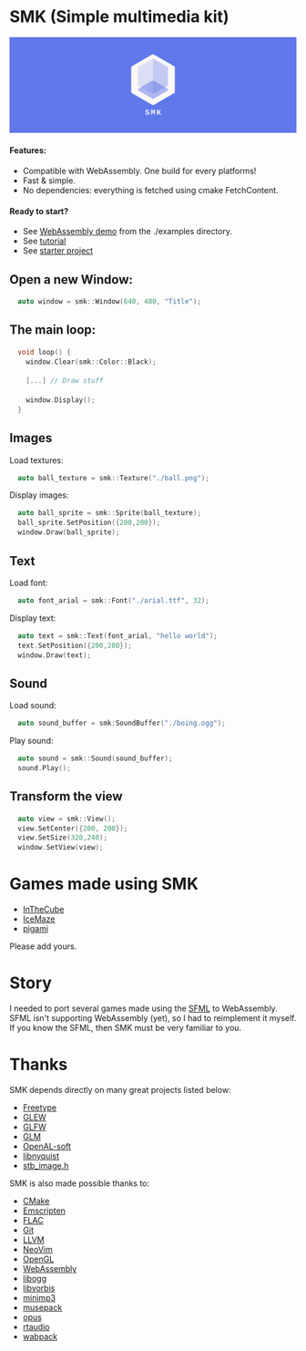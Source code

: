 # SMK (Simple multimedia kit)

![header](./doc/header_logo.png)

#### Features:
  * Compatible with WebAssembly. One build for every platforms!
  * Fast & simple.
  * No dependencies: everything is fetched using cmake FetchContent.

#### Ready to start?
 * See [WebAssembly demo](http://arthursonzogni.github.io/smk/examples/) from the ./examples directory.
 * See [tutorial](./doc/build_with_cmake.md)
 * See [starter project](https://github.com/ArthurSonzogni/smk-starter)

## Open a new Window:
~~~cpp
  auto window = smk::Window(640, 480, "Title");
~~~

## The main loop:
~~~cpp
  void loop() {
    window.Clear(smk::Color::Black);

    [...] // Draw stuff

    window.Display();
  }
~~~

## Images

Load textures:
~~~cpp
  auto ball_texture = smk::Texture("./ball.png");
~~~

Display images:
~~~cpp
  auto ball_sprite = smk::Sprite(ball_texture);
  ball_sprite.SetPosition({200,200});
  window.Draw(ball_sprite);
~~~

## Text

Load font:
~~~cpp
  auto font_arial = smk::Font("./arial.ttf", 32);
~~~

Display text:
~~~cpp
  auto text = smk::Text(font_arial, "hello world");
  text.SetPosition({200,200});
  window.Draw(text);
~~~

## Sound
Load sound:
~~~cpp
  auto sound_buffer = smk:SoundBuffer("./boing.ogg");
~~~

Play sound:
~~~cpp
  auto sound = smk::Sound(sound_buffer);
  sound.Play();
~~~

## Transform the view
~~~cpp
  auto view = smk::View();
  view.SetCenter({200, 200});
  view.SetSize(320,240);
  window.SetView(view);
~~~

# Games made using SMK
 * [InTheCube](https://github.com/ArthurSonzogni/InTheCube)
 * [IceMaze](https://github.com/ArthurSonzogni/IceMaze)
 * [pigami](https://github.com/ArthurSonzogni/pigam)

Please add yours.

# Story
I needed to port several games made using the
[SFML](https://www.sfml-dev.org/) to WebAssembly. SFML isn't supporting
WebAssembly (yet), so I had to reimplement it myself. If you know the SFML, then
SMK must be very familiar to you.

# Thanks

SMK depends directly on many great projects listed below:
- [Freetype](https://github.com/aseprite/freetype2)
- [GLEW](https://github.com/nigels-com/glew)
- [GLFW](https://github.com/glfw/glfw)
- [GLM](https://github.com/g-truc/glm)
- [OpenAL-soft](https://github.com/kcat/openal-soft)
- [libnyquist](https://github.com/ddiakopoulos/libnyquist)
- [stb_image.h](https://github.com/nothings/stb/blob/master/stb_image.h)


SMK is also made possible thanks to:
 * [CMake](https://cmake.org/)
 * [Emscripten](https://github.com/kripken/emscripten)
 * [FLAC](https://github.com/xiph/flac)
 * [Git](https://git-scm.com/)
 * [LLVM](https://llvm.org/)
 * [NeoVim](https://neovim.io/)
 * [OpenGL](https://www.opengl.org/)
 * [WebAssembly](https://webassembly.org/)
 * [libogg](https://xiph.org/ogg/)
 * [libvorbis](https://www.xiph.org/vorbis/)
 * [minimp3](https://github.com/lieff/minimp3)
 * [musepack](https://github.com/ralph-irving/musepack)
 * [opus](https://github.com/xiph/opus)
 * [rtaudio](https://github.com/thestk/rtaudio)
 * [wabpack](dbry/WavPack)
